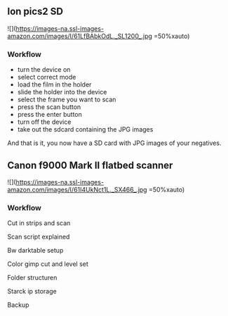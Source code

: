 ## Ion pics2 SD
![](https://images-na.ssl-images-amazon.com/images/I/61LfBAbkOdL._SL1200_.jpg =50%xauto)

### Workflow


- turn the device on
- select correct mode
- load the film in the holder
- slide the holder into the device
- select the frame you want to scan
- press the scan button
- press the enter button
- turn off the device
- take out the sdcard containing the JPG images

And that is it, you now have a SD card with JPG images of your negatives.

## Canon f9000 Mark II flatbed scanner
![](https://images-na.ssl-images-amazon.com/images/I/61I4UkNct1L._SX466_.jpg =50%xauto)


### Workflow


Cut in strips and scan

Scan script explained

Bw darktable setup

Color gimp cut and level set

Folder structuren

Starck ip storage

Backup
